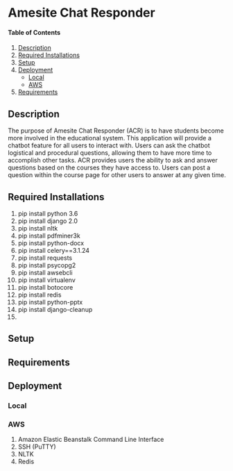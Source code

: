 # Amesite Chat Responder

#### Table of Contents 

1. [Description](#description) 
2. [Required Installations](#requiredInst)
3. [Setup](#setup) 
4. [Deployment](#deployment)
	* [Local](#local) 
	* [AWS](#aws)
5. [Requirements](#requirements)


## Description 
The purpose of Amesite Chat Responder (ACR) is to have students become more involved in the educational system. This application will provide a chatbot feature for all users to interact with. Users can ask the chatbot logistical and procedural questions, allowing them to have more time to accomplish other tasks. ACR provides users the ability to ask and answer questions based on the courses they have access to. Users can post a question within the course page for other users to answer at any given time. 
## Required Installations 
1. pip install python 3.6 
2. pip install django 2.0
3. pip install nltk 
4. pip install pdfminer3k 
5. pip install python-docx
6. pip install celery==3.1.24
7. pip install requests
8. pip install psycopg2 
9. pip install awsebcli 
10. pip install virtualenv
11. pip install botocore
12. pip install redis
13. pip install python-pptx
14. pip install django-cleanup
15. 

## Setup 

## Requirements 

## Deployment
### Local 
### AWS 
1. Amazon Elastic Beanstalk Command Line Interface
1. SSH (PuTTY)
1. NLTK
1. Redis

